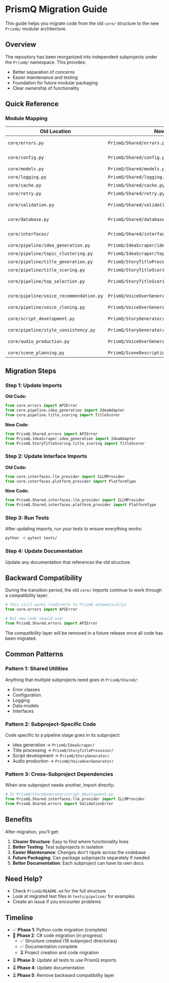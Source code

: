 # PrismQ Migration Guide

This guide helps you migrate code from the old `core/` structure to the new `PrismQ/` modular architecture.

## Overview

The repository has been reorganized into independent subprojects under the `PrismQ/` namespace. This provides:
- Better separation of concerns
- Easier maintenance and testing
- Foundation for future modular packaging
- Clear ownership of functionality

## Quick Reference

### Module Mapping

| Old Location | New Location | Purpose |
|-------------|--------------|---------|
| `core/errors.py` | `PrismQ/Shared/errors.py` | Custom exceptions |
| `core/config.py` | `PrismQ/Shared/config.py` | Configuration management |
| `core/models.py` | `PrismQ/Shared/models.py` | Data models |
| `core/logging.py` | `PrismQ/Shared/logging.py` | Logging utilities |
| `core/cache.py` | `PrismQ/Shared/cache.py` | Caching utilities |
| `core/retry.py` | `PrismQ/Shared/retry.py` | Retry logic |
| `core/validation.py` | `PrismQ/Shared/validation.py` | Validation utilities |
| `core/database.py` | `PrismQ/Shared/database.py` | Database utilities |
| `core/interfaces/` | `PrismQ/Shared/interfaces/` | Provider interfaces |
| `core/pipeline/idea_generation.py` | `PrismQ/IdeaScraper/idea_generation.py` | Idea generation |
| `core/pipeline/topic_clustering.py` | `PrismQ/IdeaScraper/topic_clustering.py` | Topic clustering |
| `core/pipeline/title_generation.py` | `PrismQ/StoryTitleProcessor/title_generation.py` | Title generation |
| `core/pipeline/title_scoring.py` | `PrismQ/StoryTitleScoring/title_scoring.py` | Title scoring |
| `core/pipeline/top_selection.py` | `PrismQ/StoryTitleScoring/top_selection.py` | Top title selection |
| `core/pipeline/voice_recommendation.py` | `PrismQ/VoiceOverGenerator/voice_recommendation.py` | Voice recommendation |
| `core/pipeline/voice_cloning.py` | `PrismQ/VoiceOverGenerator/voice_cloning.py` | Voice cloning |
| `core/script_development.py` | `PrismQ/StoryGenerator/script_development.py` | Script development |
| `core/pipeline/style_consistency.py` | `PrismQ/StoryGenerator/style_consistency.py` | Style checking |
| `core/audio_production.py` | `PrismQ/VoiceOverGenerator/audio_production.py` | Audio production |
| `core/scene_planning.py` | `PrismQ/SceneDescriptions/scene_planning.py` | Scene planning |

## Migration Steps

### Step 1: Update Imports

**Old Code:**
```python
from core.errors import APIError
from core.pipeline.idea_generation import IdeaAdapter
from core.pipeline.title_scoring import TitleScorer
```

**New Code:**
```python
from PrismQ.Shared.errors import APIError
from PrismQ.IdeaScraper.idea_generation import IdeaAdapter
from PrismQ.StoryTitleScoring.title_scoring import TitleScorer
```

### Step 2: Update Interface Imports

**Old Code:**
```python
from core.interfaces.llm_provider import ILLMProvider
from core.interfaces.platform_provider import PlatformType
```

**New Code:**
```python
from PrismQ.Shared.interfaces.llm_provider import ILLMProvider
from PrismQ.Shared.interfaces.platform_provider import PlatformType
```

### Step 3: Run Tests

After updating imports, run your tests to ensure everything works:

```bash
python -m pytest tests/
```

### Step 4: Update Documentation

Update any documentation that references the old structure.

## Backward Compatibility

During the transition period, the old `core/` imports continue to work through a compatibility layer:

```python
# This still works (redirects to PrismQ automatically)
from core.errors import APIError

# But new code should use:
from PrismQ.Shared.errors import APIError
```

The compatibility layer will be removed in a future release once all code has been migrated.

## Common Patterns

### Pattern 1: Shared Utilities

Anything that multiple subprojects need goes in `PrismQ/Shared/`:
- Error classes
- Configuration
- Logging
- Data models
- Interfaces

### Pattern 2: Subproject-Specific Code

Code specific to a pipeline stage goes in its subproject:
- Idea generation → `PrismQ/IdeaScraper/`
- Title processing → `PrismQ/StoryTitleProcessor/`
- Script development → `PrismQ/StoryGenerator/`
- Audio production → `PrismQ/VoiceOverGenerator/`

### Pattern 3: Cross-Subproject Dependencies

When one subproject needs another, import directly:

```python
# In PrismQ/StoryGenerator/script_development.py
from PrismQ.Shared.interfaces.llm_provider import ILLMProvider
from PrismQ.Shared.errors import ValidationError
```

## Benefits

After migration, you'll get:

1. **Clearer Structure**: Easy to find where functionality lives
2. **Better Testing**: Test subprojects in isolation
3. **Easier Maintenance**: Changes don't ripple across the codebase
4. **Future Packaging**: Can package subprojects separately if needed
5. **Better Documentation**: Each subproject can have its own docs

## Need Help?

- Check `PrismQ/README.md` for the full structure
- Look at migrated test files in `tests/pipeline/` for examples
- Create an issue if you encounter problems

## Timeline

- ✅ **Phase 1**: Python code migration (complete)
- 🔄 **Phase 2**: C# code migration (in progress)
  - ✅ Structure created (19 subproject directories)
  - ✅ Documentation complete
  - ⏳ Project creation and code migration
- ⏳ **Phase 3**: Update all tests to use PrismQ imports
- ⏳ **Phase 4**: Update documentation
- ⏳ **Phase 5**: Remove backward compatibility layer
